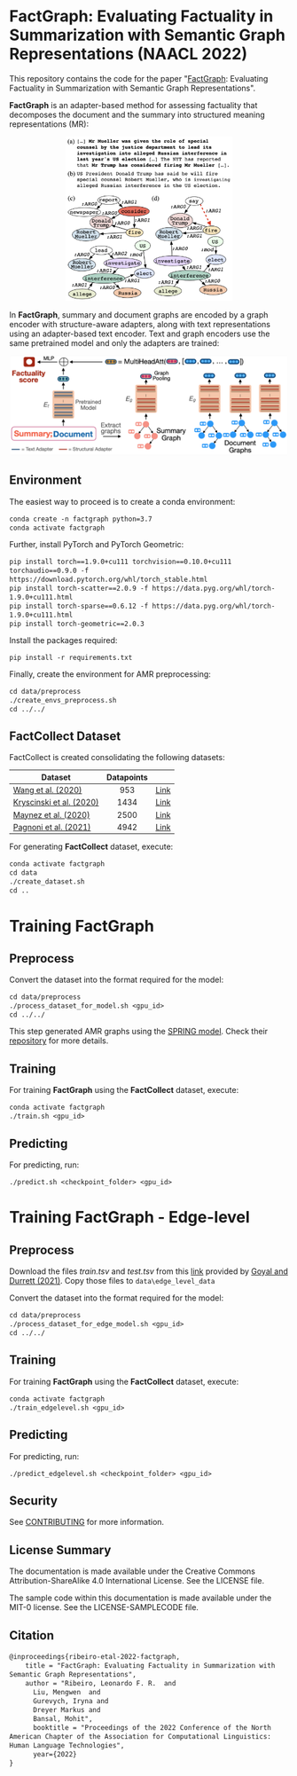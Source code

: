 # FactGraph: Evaluating Factuality in Summarization with Semantic Graph Representations (NAACL 2022)

This repository contains the code for the paper "[FactGraph](https://arxiv.org/pdf/2204.06508.pdf): Evaluating Factuality in Summarization with Semantic Graph Representations". 

**FactGraph** is an adapter-based method for assessing factuality that decomposes the document and the summary into structured meaning representations (MR):

<p align="center">
<img src="images/example.png" width="300">
</p>

In **FactGraph**, summary and document graphs are encoded by a graph encoder with structure-aware adapters, along with text representations using an adapter-based text encoder. Text and graph encoders use the same pretrained model and only the adapters are trained:
<p align="center">
<img src="images/factgraph.png" width="500">
</p>
 
## Environment

The easiest way to proceed is to create a conda environment:
```
conda create -n factgraph python=3.7
conda activate factgraph
```

Further, install PyTorch and PyTorch Geometric:

```
pip install torch==1.9.0+cu111 torchvision==0.10.0+cu111 torchaudio==0.9.0 -f https://download.pytorch.org/whl/torch_stable.html
pip install torch-scatter==2.0.9 -f https://data.pyg.org/whl/torch-1.9.0+cu111.html
pip install torch-sparse==0.6.12 -f https://data.pyg.org/whl/torch-1.9.0+cu111.html
pip install torch-geometric==2.0.3
```

Install the packages required:

```
pip install -r requirements.txt
```

Finally, create the environment for AMR preprocessing:

```
cd data/preprocess
./create_envs_preprocess.sh
cd ../../
```

## FactCollect Dataset

FactCollect is created consolidating the following datasets:

| Dataset        | Datapoints |            |
| ------------- |:-------------:|:-------------:|
| [Wang et al. (2020)](https://aclanthology.org/2020.acl-main.450.pdf)     | 953 | [Link](https://github.com/W4ngatang/qags/tree/master/data)
| [Kryscinski et al. (2020)](https://aclanthology.org/2020.emnlp-main.750.pdf)     | 1434 | [Link](https://storage.googleapis.com/sfr-factcc-data-research/unpaired_annotated_data.tar.gz)
| [Maynez et al. (2020)](https://aclanthology.org/2020.acl-main.173.pdf) |   2500  | [Link](https://github.com/google-research-datasets/xsum_hallucination_annotations)
| [Pagnoni et al. (2021)](https://aclanthology.org/2021.naacl-main.383.pdf) |  4942 | [Link](https://github.com/artidoro/frank/tree/main/data)

For generating **FactCollect** dataset, execute:

```
conda activate factgraph
cd data
./create_dataset.sh
cd ..
```

# Training FactGraph

## Preprocess

Convert the dataset into the format required for the model:

```
cd data/preprocess
./process_dataset_for_model.sh <gpu_id>
cd ../../
```

This step generated AMR graphs using the [SPRING model](https://github.com/SapienzaNLP/spring). Check their [repository](https://github.com/SapienzaNLP/spring) for more details.

## Training

For training **FactGraph** using the **FactCollect** dataset, execute:
```
conda activate factgraph
./train.sh <gpu_id> 
```

## Predicting

For predicting, run:
```
./predict.sh <checkpoint_folder> <gpu_id>
```

# Training FactGraph - Edge-level

## Preprocess

Download the files *train.tsv* and *test.tsv* from this [link](https://drive.google.com/drive/folders/1BxUVnc7ov9PL7nxP7sS9ZUXCYo877Bcx?usp=sharing) provided by [Goyal and Durrett (2021)](https://arxiv.org/pdf/2104.04302.pdf). Copy those files to `data\edge_level_data`

Convert the dataset into the format required for the model:

```
cd data/preprocess
./process_dataset_for_edge_model.sh <gpu_id>
cd ../../
```

## Training

For training **FactGraph** using the **FactCollect** dataset, execute:
```
conda activate factgraph
./train_edgelevel.sh <gpu_id>
```

## Predicting

For predicting, run:
```
./predict_edgelevel.sh <checkpoint_folder> <gpu_id>
```


## Security

See [CONTRIBUTING](CONTRIBUTING.md#security-issue-notifications) for more information.

## License Summary

The documentation is made available under the Creative Commons Attribution-ShareAlike 4.0 International License. See the LICENSE file.

The sample code within this documentation is made available under the MIT-0 license. See the LICENSE-SAMPLECODE file.


## Citation

```
@inproceedings{ribeiro-etal-2022-factgraph,
    title = "FactGraph: Evaluating Factuality in Summarization with Semantic Graph Representations",
    author = "Ribeiro, Leonardo F. R.  and
      Liu, Mengwen  and
      Gurevych, Iryna and
      Dreyer Markus and
      Bansal, Mohit",
      booktitle = "Proceedings of the 2022 Conference of the North American Chapter of the Association for Computational Linguistics: Human Language Technologies",
      year={2022}
}
```

